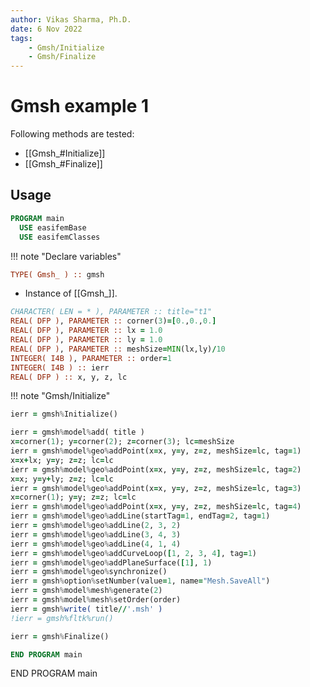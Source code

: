 ```yaml
---
author: Vikas Sharma, Ph.D.
date: 6 Nov 2022
tags:
    - Gmsh/Initialize
    - Gmsh/Finalize
---
```


# Gmsh example 1

Following methods are tested:

- [[Gmsh_#Initialize]]
- [[Gmsh_#Finalize]]

## Usage

```fortran
PROGRAM main
  USE easifemBase
  USE easifemClasses
```

!!! note "Declare variables"

```fortran
TYPE( Gmsh_ ) :: gmsh
```

- Instance of [[Gmsh_]].

```fortran
CHARACTER( LEN = * ), PARAMETER :: title="t1"
REAL( DFP ), PARAMETER :: corner(3)=[0.,0.,0.]
REAL( DFP ), PARAMETER :: lx = 1.0
REAL( DFP ), PARAMETER :: ly = 1.0
REAL( DFP ), PARAMETER :: meshSize=MIN(lx,ly)/10
INTEGER( I4B ), PARAMETER :: order=1
INTEGER( I4B ) :: ierr
REAL( DFP ) :: x, y, z, lc
```

!!! note "Gmsh/Initialize"

```fortran
ierr = gmsh%Initialize()
```

```fortran
ierr = gmsh%model%add( title )
x=corner(1); y=corner(2); z=corner(3); lc=meshSize
ierr = gmsh%model%geo%addPoint(x=x, y=y, z=z, meshSize=lc, tag=1)
x=x+lx; y=y; z=z; lc=lc
ierr = gmsh%model%geo%addPoint(x=x, y=y, z=z, meshSize=lc, tag=2)
x=x; y=y+ly; z=z; lc=lc
ierr = gmsh%model%geo%addPoint(x=x, y=y, z=z, meshSize=lc, tag=3)
x=corner(1); y=y; z=z; lc=lc
ierr = gmsh%model%geo%addPoint(x=x, y=y, z=z, meshSize=lc, tag=4)
ierr = gmsh%model%geo%addLine(startTag=1, endTag=2, tag=1)
ierr = gmsh%model%geo%addLine(2, 3, 2)
ierr = gmsh%model%geo%addLine(3, 4, 3)
ierr = gmsh%model%geo%addLine(4, 1, 4)
ierr = gmsh%model%geo%addCurveLoop([1, 2, 3, 4], tag=1)
ierr = gmsh%model%geo%addPlaneSurface([1], 1)
ierr = gmsh%model%geo%synchronize()
ierr = gmsh%option%setNumber(value=1, name="Mesh.SaveAll")
ierr = gmsh%model%mesh%generate(2)
ierr = gmsh%model%mesh%setOrder(order)
ierr = gmsh%write( title//'.msh' )
!ierr = gmsh%fltk%run()
```

```fortran
ierr = gmsh%Finalize()
```

```fortran
END PROGRAM main
```

END PROGRAM main
